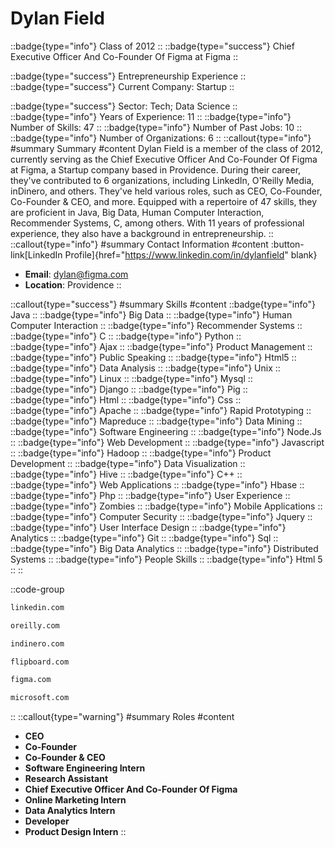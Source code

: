 # Dylan Field
::badge{type="info"}
Class of 2012
::
::badge{type="success"}
Chief Executive Officer And Co-Founder Of Figma at Figma
::

::badge{type="success"}
Entrepreneurship Experience
::
::badge{type="success"}
Current Company: Startup
::

::badge{type="success"}
Sector: Tech; Data Science
::
::badge{type="info"}
Years of Experience: 11
::
::badge{type="info"}
Number of Skills: 47
::
::badge{type="info"}
Number of Past Jobs: 10
::
::badge{type="info"}
Number of Organizations: 6
::
::callout{type="info"}
#summary
Summary
#content
Dylan Field is a member of the class of 2012, currently serving as the Chief Executive Officer And Co-Founder Of Figma at Figma, a Startup company based in Providence. During their career, they've contributed to 6 organizations, including LinkedIn, O'Reilly Media, inDinero, and others. They've held various roles, such as CEO, Co-Founder, Co-Founder & CEO, and more. Equipped with a repertoire of 47 skills, they are proficient in Java, Big Data, Human Computer Interaction, Recommender Systems, C, among others.  With 11 years of professional experience, they also have a background in entrepreneurship.
::
::callout{type="info"}
#summary
Contact Information
#content
:button-link[LinkedIn Profile]{href="https://www.linkedin.com/in/dylanfield" blank}
- **Email**: dylan@figma.com
- **Location**: Providence
::

::callout{type="success"}
#summary
Skills
#content
::badge{type="info"}
Java
::
::badge{type="info"}
Big Data
::
::badge{type="info"}
Human Computer Interaction
::
::badge{type="info"}
Recommender Systems
::
::badge{type="info"}
C
::
::badge{type="info"}
Python
::
::badge{type="info"}
Ajax
::
::badge{type="info"}
Product Management
::
::badge{type="info"}
Public Speaking
::
::badge{type="info"}
Html5
::
::badge{type="info"}
Data Analysis
::
::badge{type="info"}
Unix
::
::badge{type="info"}
Linux
::
::badge{type="info"}
Mysql
::
::badge{type="info"}
Django
::
::badge{type="info"}
Pig
::
::badge{type="info"}
Html
::
::badge{type="info"}
Css
::
::badge{type="info"}
Apache
::
::badge{type="info"}
Rapid Prototyping
::
::badge{type="info"}
Mapreduce
::
::badge{type="info"}
Data Mining
::
::badge{type="info"}
Software Engineering
::
::badge{type="info"}
Node.Js
::
::badge{type="info"}
Web Development
::
::badge{type="info"}
Javascript
::
::badge{type="info"}
Hadoop
::
::badge{type="info"}
Product Development
::
::badge{type="info"}
Data Visualization
::
::badge{type="info"}
Hive
::
::badge{type="info"}
C++
::
::badge{type="info"}
Web Applications
::
::badge{type="info"}
Hbase
::
::badge{type="info"}
Php
::
::badge{type="info"}
User Experience
::
::badge{type="info"}
Zombies
::
::badge{type="info"}
Mobile Applications
::
::badge{type="info"}
Computer Security
::
::badge{type="info"}
Jquery
::
::badge{type="info"}
User Interface Design
::
::badge{type="info"}
Analytics
::
::badge{type="info"}
Git
::
::badge{type="info"}
Sql
::
::badge{type="info"}
Big Data Analytics
::
::badge{type="info"}
Distributed Systems
::
::badge{type="info"}
People Skills
::
::badge{type="info"}
Html 5
::
::

::code-group
```bash [LinkedIn]
linkedin.com
```
```bash [O'Reilly Media]
oreilly.com
```
```bash [inDinero]
indinero.com
```
```bash [Flipboard]
flipboard.com
```
```bash [Figma]
figma.com
```
```bash [Microsoft]
microsoft.com
```
::
::callout{type="warning"}
#summary
Roles
#content
- **CEO**
- **Co-Founder**
- **Co-Founder & CEO**
- **Software Engineering Intern**
- **Research Assistant**
- **Chief Executive Officer And Co-Founder Of Figma**
- **Online Marketing Intern**
- **Data Analytics Intern**
- **Developer**
- **Product Design Intern**
::

